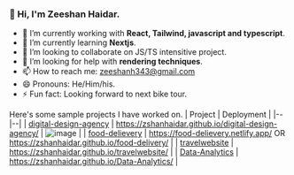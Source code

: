 
### 👋 Hi, I'm Zeeshan Haidar.

- 🔭 I’m currently working with **React, Tailwind, javascript and typescript**.
- 🌱 I’m currently learning **Nextjs**.
- 👯 I’m looking to collaborate on JS/TS intensitive project.
- 🤔 I’m looking for help with **rendering techniques**.
- 📫 How to reach me: zeeshanh343@gmail.com
- 😄 Pronouns: He/Him/his.
- ⚡ Fun fact: Looking forward to next bike tour.

Here's some sample projects I have worked on.
| Project | Deployment |
|--|--|
| [digital-design-agency](https://github.com/ZshanHaidar/digital-design-agency) | https://zshanhaidar.github.io/digital-design-agency/ | ![image](https://user-images.githubusercontent.com/116999364/209547363-c084a09a-bf46-457a-a1e9-e252f38af363.png) |
| [food-delievery](https://github.com/ZshanHaidar/food-delivery) | https://food-delievery.netlify.app/ OR https://zshanhaidar.github.io/food-delivery/ |
| [travelwebsite](https://github.com/ZshanHaidar/travelwebsite) | https://zshanhaidar.github.io/travelwebsite/ |
| [Data-Analytics](https://github.com/ZshanHaidar/Data-Analytics) | https://zshanhaidar.github.io/Data-Analytics/ |
